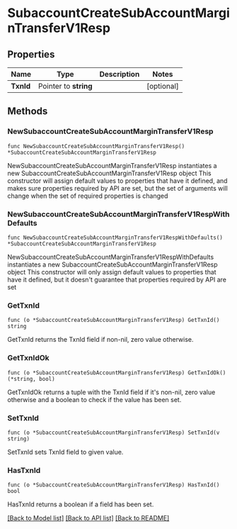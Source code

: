 # SubaccountCreateSubAccountMarginTransferV1Resp

## Properties

Name | Type | Description | Notes
------------ | ------------- | ------------- | -------------
**TxnId** | Pointer to **string** |  | [optional] 

## Methods

### NewSubaccountCreateSubAccountMarginTransferV1Resp

`func NewSubaccountCreateSubAccountMarginTransferV1Resp() *SubaccountCreateSubAccountMarginTransferV1Resp`

NewSubaccountCreateSubAccountMarginTransferV1Resp instantiates a new SubaccountCreateSubAccountMarginTransferV1Resp object
This constructor will assign default values to properties that have it defined,
and makes sure properties required by API are set, but the set of arguments
will change when the set of required properties is changed

### NewSubaccountCreateSubAccountMarginTransferV1RespWithDefaults

`func NewSubaccountCreateSubAccountMarginTransferV1RespWithDefaults() *SubaccountCreateSubAccountMarginTransferV1Resp`

NewSubaccountCreateSubAccountMarginTransferV1RespWithDefaults instantiates a new SubaccountCreateSubAccountMarginTransferV1Resp object
This constructor will only assign default values to properties that have it defined,
but it doesn't guarantee that properties required by API are set

### GetTxnId

`func (o *SubaccountCreateSubAccountMarginTransferV1Resp) GetTxnId() string`

GetTxnId returns the TxnId field if non-nil, zero value otherwise.

### GetTxnIdOk

`func (o *SubaccountCreateSubAccountMarginTransferV1Resp) GetTxnIdOk() (*string, bool)`

GetTxnIdOk returns a tuple with the TxnId field if it's non-nil, zero value otherwise
and a boolean to check if the value has been set.

### SetTxnId

`func (o *SubaccountCreateSubAccountMarginTransferV1Resp) SetTxnId(v string)`

SetTxnId sets TxnId field to given value.

### HasTxnId

`func (o *SubaccountCreateSubAccountMarginTransferV1Resp) HasTxnId() bool`

HasTxnId returns a boolean if a field has been set.


[[Back to Model list]](../README.md#documentation-for-models) [[Back to API list]](../README.md#documentation-for-api-endpoints) [[Back to README]](../README.md)


